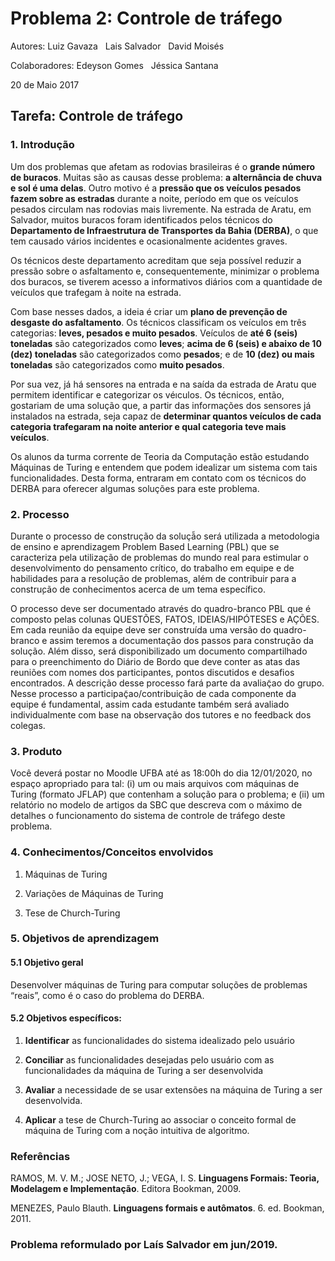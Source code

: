 ﻿# Problema 2: Controle de tráfego
Autores: Luiz Gavaza &nbsp; Lais Salvador &nbsp;  David Moisés

Colaboradores: Edeyson Gomes &nbsp;  Jéssica Santana

 20 de Maio 2017
## **Tarefa: Controle de tráfego**

### **1. Introdução**

Um dos problemas que afetam as rodovias brasileiras é o **grande número de buracos**. Muitas são as causas desse problema: **a alternância de chuva e sol é uma delas**. Outro motivo  é a **pressão que os veículos pesados fazem sobre as estradas** durante a noite, período em que os veículos pesados circulam nas rodovias mais livremente. Na estrada de Aratu, em Salvador, muitos buracos foram identificados pelos técnicos do **Departamento de Infraestrutura de Transportes da Bahia (DERBA)**, o que tem causado vários incidentes e ocasionalmente acidentes graves.

Os técnicos deste departamento acreditam que seja possível reduzir a pressão sobre o asfaltamento e, consequentemente, minimizar o problema dos buracos, se tiverem acesso a informativos diários com a quantidade de veículos que trafegam à noite na estrada.

Com base nesses dados, a ideia é criar um **plano de prevenção de desgaste do asfaltamento**. Os técnicos classificam os veículos em três categorias: **leves, pesados e muito pesados**. Veículos de **até 6 (seis) toneladas** são categorizados como **leves**; **acima de 6 (seis) e abaixo de 10 (dez) toneladas** são categorizados como **pesados**; e de **10 (dez) ou mais toneladas** são categorizados como **muito pesados**.

Por sua vez, já há sensores na entrada e na saída da estrada de Aratu que permitem identificar e categorizar os véıculos. Os técnicos, então, gostariam de uma solução que, a partir das informações dos sensores já instalados na estrada, seja capaz de **determinar quantos veículos de cada categoria trafegaram na noite anterior e qual categoria teve mais veículos**.

Os alunos da turma corrente de Teoria da Computação estão estudando Máquinas de Turing e entendem que podem idealizar um sistema com tais funcionalidades. Desta forma, entraram em contato com os técnicos do DERBA para oferecer algumas soluções para este problema.

### 2. Processo

Durante o processo de construção da soluçã̃o será utilizada a metodologia de ensino e aprendizagem Problem Based Learning (PBL) que se caracteriza pela utilização de problemas do mundo real para estimular o desenvolvimento do pensamento crítico, do trabalho em equipe e de habilidades para a resolução de problemas, além de contribuir para a constru̧cão de conhecimentos acerca de um tema específico.

O processo deve ser documentado através do quadro-branco PBL que é composto pelas colunas QUESTÕES, FATOS, IDEIAS/HIPÓTESES e AÇÕES. Em cada reunião da equipe deve ser construída uma versão do quadro-branco e assim teremos a documentação dos passos para construção da solução. Além disso, será disponibilizado um documento compartilhado para o preenchimento do Diário de Bordo que deve conter as atas das reuniões com nomes dos participantes, pontos discutidos e desafios encontrados. A descrição desse processo fará parte da avaliaç̃ao do grupo. Nesse processo a participaç̃ao/contribuição de cada componente da equipe  é fundamental, assim cada estudante também será avaliado individualmente com base na observação dos tutores e no feedback dos colegas.

### **3. Produto**

Você deverá postar no Moodle UFBA até as 18:00h do dia 12/01/2020, no espaço apropriado para tal: (i) um ou mais arquivos com máquinas de Turing (formato JFLAP) que contenham a solução para o problema; e (ii) um relatório no modelo de artigos da SBC que descreva com o máximo de detalhes o funcionamento do sistema de controle de tráfego deste problema.


### **4. Conhecimentos/Conceitos envolvidos**

1. Máquinas de Turing

2. Variações de Máquinas de Turing

3. Tese de Church-Turing



### **5. Objetivos de aprendizagem**

#### **5.1 Objetivo geral**
Desenvolver máquinas de Turing para computar soluções de problemas “reais”, como é o caso do problema do DERBA.

#### **5.2 Objetivos específicos:**
1. **Identificar** as funcionalidades do sistema idealizado pelo usuário

2. **Conciliar** as funcionalidades desejadas pelo usuário com as funcionalidades da máquina de Turing a ser desenvolvida

3. **Avaliar** a necessidade de se usar extensões na máquina de Turing a ser desenvolvida.

4. **Aplicar** a tese de Church-Turing ao associar o conceito formal de máquina de Turing com a noção intuitiva de algoritmo.


### </a> Referências 
RAMOS, M. V. M.; JOSE NETO, J.; VEGA, I. S. **Linguagens Formais: Teoria, Modelagem e Implementação**. Editora Bookman, 2009.

MENEZES, Paulo Blauth. **Linguagens formais e autômatos**. 6. ed. Bookman, 2011.

### **Problema reformulado por Laís Salvador em jun/2019.**

